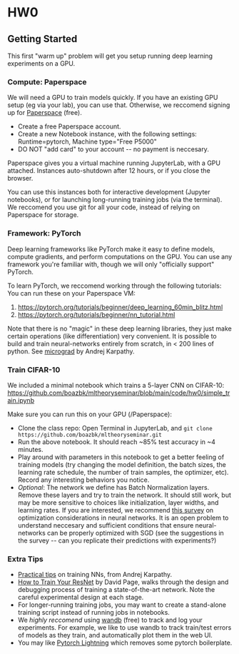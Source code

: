 # HW0

## Getting Started
This first "warm up" problem will get you setup running deep learning experiments on a GPU.

### Compute: Paperspace
We will need a GPU to train models quickly.
If you have an existing GPU setup (eg via your lab), you can use that.
Otherwise, we reccomend signing up for [Paperspace](https://gradient.paperspace.com/free-gpu) (free).

- Create a free Paperspace account.
- Create a new Notebook instance, with the following settings: Runtime=pytorch, Machine type="Free P5000"
- DO NOT "add card" to your account -- no payment is neccesary.

Paperspace gives you a virtual machine running JupyterLab, with a GPU attached.
Instances auto-shutdown after 12 hours, or if you close the browser.

You can use this instances both for interactive development (Jupyter notebooks), or for launching long-running training jobs (via the terminal).
We reccomend you use git for all your code, instead of relying on Paperspace for storage.

### Framework: PyTorch
Deep learning frameworks like PyTorch make it easy to define models,
compute gradients, and perform computations on the GPU.
You can use any framework you're familiar with, though we will only "officially support" PyTorch.

To learn PyTorch, we reccomend working through the following tutorials:
You can run these on your Paperspace VM:
1. https://pytorch.org/tutorials/beginner/deep_learning_60min_blitz.html
2. https://pytorch.org/tutorials/beginner/nn_tutorial.html

Note that there is no "magic" in these deep learning libraries, they just make certain operations (like differentiation) very convenient.
It is possible to build and train neural-networks entirely from scratch, in < 200 lines of python. See [micrograd](https://github.com/karpathy/micrograd) by Andrej Karpathy.


### Train CIFAR-10
We included a minimal notebook which trains a 5-layer CNN on CIFAR-10:
https://github.com/boazbk/mltheoryseminar/blob/main/code/hw0/simple_train.ipynb

Make sure you can run this on your GPU (/Paperspace):
- Clone the class repo: Open Terminal in JupyterLab, and `git clone https://github.com/boazbk/mltheoryseminar.git`
- Run the above notebook. It should reach ~85% test accuracy in ~4 minutes.
- Play around with parameters in this notebook to get a better feeling of training models (try changing the model definition, the batch sizes, the learning rate schedule, the number of train samples, the optimizer, etc). Record any interesting behaviors you notice.
- *Optional*: The network we define has Batch Normalization layers. Remove these layers and try to train the network. It should still work, but may be more sensitive to choices like initialization, layer widths, and learning rates. If you are interested, we recommend [this survey](https://arxiv.org/abs/1912.08957) on optimization considerations in neural networks.
It is an open problem to understand neccesary and sufficient conditions that ensure neural-networks can be properly optimized with SGD (see the suggestions in the survey -- can you replicate their predictions with experiments?)

### Extra Tips
- [Practical tips](http://karpathy.github.io/2019/04/25/recipe/) on training NNs, from Andrej Karpathy.
- [How to Train Your ResNet](https://myrtle.ai/learn/how-to-train-your-resnet/) by David Page, walks through the design and debugging process of training a state-of-the-art network. Note the careful experimental design at each stage.
- For longer-running training jobs, you may want to create a
stand-alone training script instead of running jobs in notebooks.
- We *highly reccomend* using [wandb](http://wandb.ai) (free) to track and log your experiments. For example, we like to use wandb to track train/test errors of models as they train, and automatically plot them in the web UI.
- You may like [Pytorch Lightning](https://www.pytorchlightning.ai/) which removes some pytorch boilerplate.
